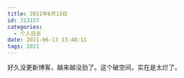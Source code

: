 ```yaml
---
title: 2011年6月13日
id: 313157
categories:
  - 个人日志
date: 2011-06-13 13:48:11
tags: 2011
---
```


好久没更新博客，越来越没劲了。这个破空间，实在是太烂了。